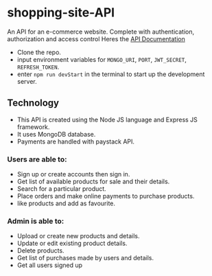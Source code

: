 # shopping-site-API
An API for an e-commerce website. Complete with authentication, authorization and access control
Heres the [API Documentation](https://documenter.getpostman.com/view/21602276/2s8Z6yYZ4B)

- Clone the repo.
- input environment variables for `MONGO_URI`, `PORT`, `JWT_SECRET`, `REFRESH_TOKEN`.
- enter `npm run devStart` in the terminal to start up the development server.

## Technology
- This API is created using the Node JS language and Express JS framework.
- It uses MongoDB database.
- Payments are handled with paystack API.
 
### Users are able to:
- Sign up or create accounts then sign in.
- Get list of available products for sale and their details.
- Search for a particular product.
- Place orders and make online payments to purchase products.
- like products and add as favourite.
### Admin is able to:
- Upload or create new products and details.
- Update or edit existing product details.
- Delete products.
- Get list of purchases made by users and details.
- Get all users signed up
